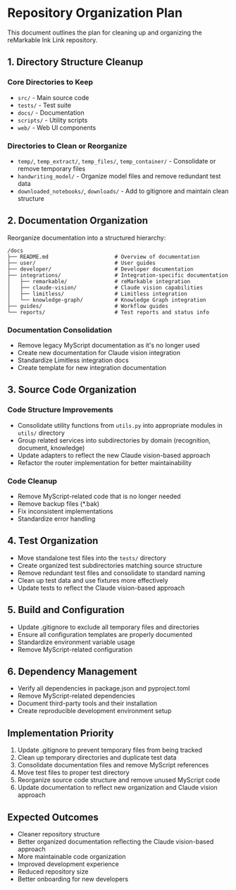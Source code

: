 # Repository Organization Plan

This document outlines the plan for cleaning up and organizing the reMarkable Ink Link repository.

## 1. Directory Structure Cleanup

### Core Directories to Keep
- `src/` - Main source code
- `tests/` - Test suite
- `docs/` - Documentation
- `scripts/` - Utility scripts
- `web/` - Web UI components

### Directories to Clean or Reorganize
- `temp/`, `temp_extract/`, `temp_files/`, `temp_container/` - Consolidate or remove temporary files
- `handwriting_model/` - Organize model files and remove redundant test data
- `downloaded_notebooks/`, `downloads/` - Add to gitignore and maintain clean structure

## 2. Documentation Organization

Reorganize documentation into a structured hierarchy:
```
/docs
├── README.md                     # Overview of documentation
├── user/                         # User guides
├── developer/                    # Developer documentation
├── integrations/                 # Integration-specific documentation
│   ├── remarkable/               # reMarkable integration
│   ├── claude-vision/            # Claude vision capabilities
│   ├── limitless/                # Limitless integration
│   └── knowledge-graph/          # Knowledge Graph integration
├── guides/                       # Workflow guides
└── reports/                      # Test reports and status info
```

### Documentation Consolidation
- Remove legacy MyScript documentation as it's no longer used
- Create new documentation for Claude vision integration
- Standardize Limitless integration docs
- Create template for new integration documentation

## 3. Source Code Organization

### Code Structure Improvements
- Consolidate utility functions from `utils.py` into appropriate modules in `utils/` directory
- Group related services into subdirectories by domain (recognition, document, knowledge)
- Update adapters to reflect the new Claude vision-based approach
- Refactor the router implementation for better maintainability

### Code Cleanup
- Remove MyScript-related code that is no longer needed
- Remove backup files (*.bak)
- Fix inconsistent implementations
- Standardize error handling

## 4. Test Organization

- Move standalone test files into the `tests/` directory
- Create organized test subdirectories matching source structure
- Remove redundant test files and consolidate to standard naming
- Clean up test data and use fixtures more effectively
- Update tests to reflect the Claude vision-based approach

## 5. Build and Configuration

- Update .gitignore to exclude all temporary files and directories
- Ensure all configuration templates are properly documented
- Standardize environment variable usage
- Remove MyScript-related configuration

## 6. Dependency Management

- Verify all dependencies in package.json and pyproject.toml
- Remove MyScript-related dependencies
- Document third-party tools and their installation
- Create reproducible development environment setup

## Implementation Priority

1. Update .gitignore to prevent temporary files from being tracked
2. Clean up temporary directories and duplicate test data
3. Consolidate documentation files and remove MyScript references
4. Move test files to proper test directory
5. Reorganize source code structure and remove unused MyScript code
6. Update documentation to reflect new organization and Claude vision approach

## Expected Outcomes

- Cleaner repository structure
- Better organized documentation reflecting the Claude vision-based approach
- More maintainable code organization
- Improved development experience
- Reduced repository size
- Better onboarding for new developers